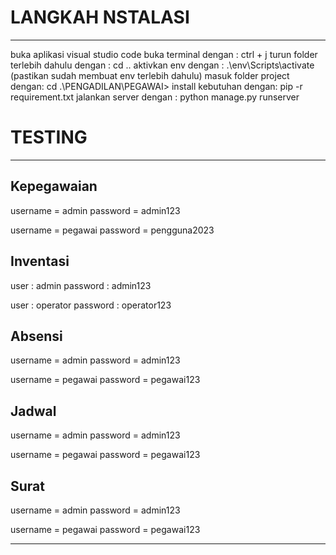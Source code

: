 # LANGKAH NSTALASI
-------------------------------------------------------
buka aplikasi visual studio code
buka terminal dengan : ctrl + j
turun folder terlebih dahulu dengan : cd ..
aktivkan env dengan : .\env\Scripts\activate (pastikan sudah membuat env terlebih dahulu)
masuk folder project dengan: cd .\PENGADILAN\PEGAWAI>
install kebutuhan dengan: pip -r requirement.txt
jalankan server dengan : python manage.py runserver

# TESTING
-------------------------------------------------------
## Kepegawaian
<!-- sebagai admin -->
username = admin
password = admin123

<!-- sebagai non admin -->
username = pegawai
password = pengguna2023

## Inventasi
<!-- super admin -->
user : admin
password : admin123

<!-- admin biasa -->
user : operator
password : operator123

## Absensi
<!-- sebagai admin -->
username = admin
password = admin123

<!-- sebagai non admin -->
username = pegawai
password = pegawai123

## Jadwal
<!-- sebagai admin -->
username = admin
password = admin123

<!-- sebagai non admin -->
username = pegawai
password = pegawai123

## Surat
<!-- sebagai admin -->
username = admin
password = admin123

<!-- sebagai non admin -->
username = pegawai
password = pegawai123

----------------------------------------------